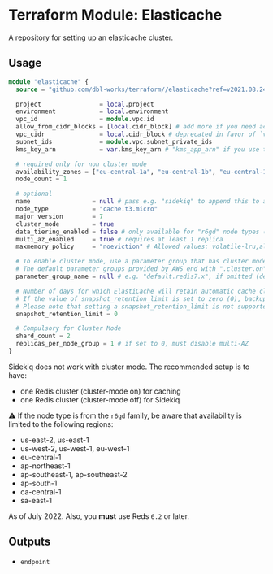 # Terraform Module: Elasticache

A repository for setting up an elasticache cluster.

## Usage

```terraform
module "elasticache" {
  source = "github.com/dbl-works/terraform//elasticache?ref=v2021.08.24"

  project                = local.project
  environment            = local.environment
  vpc_id                 = module.vpc.id
  allow_from_cidr_blocks = [local.cidr_block] # add more if you need access e.g. through a peering from another VPC
  vpc_cidr               = local.cidr_block # deprecated in favor of `vpc_cidr_blocks`
  subnet_ids             = module.vpc.subnet_private_ids
  kms_key_arn            = var.kms_key_arn # "kms_app_arn" if you use the "stack" module, i.e. the key used for the application

  # required only for non cluster mode
  availability_zones = ["eu-central-1a", "eu-central-1b", "eu-central-1c"]
  node_count = 1

  # optional
  name                 = null # pass e.g. "sidekiq" to append this to all names when you launch a 2nd Redis cluster for Sidekiq (see below)
  node_type            = "cache.t3.micro"
  major_version        = 7
  cluster_mode         = true
  data_tiering_enabled = false # only available for "r6gd" node types (see warning below)
  multi_az_enabled     = true # requires at least 1 replica
  maxmemory_policy     = "noeviction" # Allowed values: volatile-lru,allkeys-lru,volatile-lfu,allkeys-lfu,volatile-random,allkeys-random,volatile-ttl,noeviction

  # To enable cluster mode, use a parameter group that has cluster mode enabled.
  # The default parameter groups provided by AWS end with ".cluster.on", for example default.redis6.x.cluster.on.
  parameter_group_name = null # e.g. "default.redis7.x", if omitted (default), a custom parameter group will be created by this module. Must be omitted for `maxmemory_policy` to be effective.

  # Number of days for which ElastiCache will retain automatic cache cluster snapshots before deleting them.
  # If the value of snapshot_retention_limit is set to zero (0), backups are turned off.
  # Please note that setting a snapshot_retention_limit is not supported on cache.t1.micro cache nodes
  snapshot_retention_limit = 0

  # Compulsory for Cluster Mode
  shard_count = 2
  replicas_per_node_group = 1 # if set to 0, must disable multi-AZ
}
```

Sidekiq does not work with cluster mode. The recommended setup is to have:

* one Redis cluster (cluster-mode on) for caching
* one Redis cluster (cluster-mode off) for Sidekiq

:warning: If the node type is from the `r6gd` family, be aware that availability is limited to the following regions:

* us-east-2, us-east-1
* us-west-2, us-west-1, eu-west-1
* eu-central-1
* ap-northeast-1
* ap-southeast-1, ap-southeast-2
* ap-south-1
* ca-central-1
* sa-east-1

As of July 2022. Also, you **must** use Reds `6.2` or later.

## Outputs

* `endpoint`
